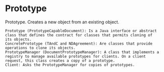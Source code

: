 # Prototype

Prototype. Creates a new object from an existing object.


    Prototype (PrototypeCapableDocument): Is a Java interface or abstract class that defines the contract for classes that permits cloning of its objects.
    ConcretePrototype (TAndC and NDAgreement): Are classes that provide operations to clone its objects.
    PrototypeManager (DocumentPrototypeManager): A class that implements a registry to manage available prototypes for clients. On a client request, this class creates a copy of a prototype.
    Client: Asks the PrototypeManager for copies of prototypes.
